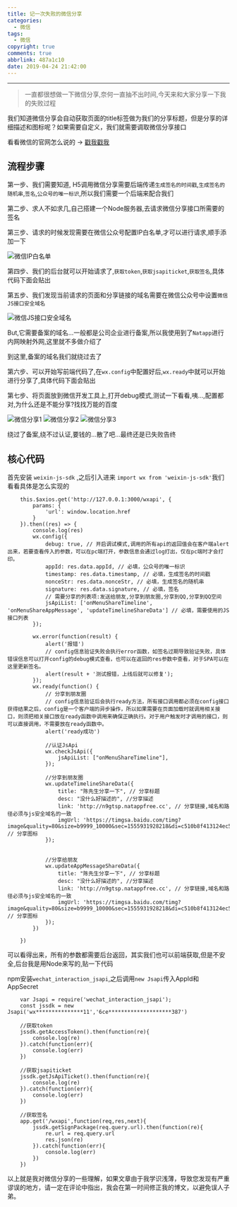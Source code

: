 ```yaml
---
title: 记一次失败的微信分享
categories:
  - 微信
tags:
  - 微信
copyright: true
comments: true
abbrlink: 487a1c10
date: 2019-04-24 21:42:00
---
```


<hr style='filter:progid:DXImageTransform.Microsoft.Glow(color=#FF0000,strength=10)' color='#FF0000' size='1' />

> 一直都很想做一下微信分享,奈何一直抽不出时间,今天来和大家分享一下我的失败过程

<!--more-->

我们知道微信分享会自动获取页面的title标签做为我们的分享标题，但是分享的详细描述和图标呢？如果需要自定义，我们就需要调取微信分享接口

看看微信的官网怎么说的 -> [戳我戳我](https://mp.weixin.qq.com/wiki?t=resource/res_main&id=mp1445241432)

## 流程步骤

第一步、我们需要知道, H5调用微信分享需要后端传递`生成签名的时间戳`,`生成签名的随机串`,`签名`,`公众号的唯一标识`,所以我们需要一个后端来配合我们

第二步、求人不如求几,自己搭建一个Node服务器,去请求微信分享接口所需要的签名

第三步、请求的时候发现需要在微信公众号配置IP白名单,才可以进行请求,顺手添加一下

![微信IP白名单](https://csblogimage.oss-cn-hangzhou.aliyuncs.com/86-1-%E5%BE%AE%E4%BF%A1IP%E7%99%BD%E5%90%8D%E5%8D%95.png?x-oss-process=image/watermark,type_d3F5LXplbmhlaQ,size_16,text_Qnku6ZmI5YWI55Sf55qE5bCP5YmN56uv,color_FFFFFF,shadow_50,t_100,g_se,x_10,y_10)

第四步、我们的后台就可以开始请求了,`获取token`,`获取jsapiticket`,`获取签名`,具体代码下面会贴出

第五步、我们发现当前请求的页面和分享链接的域名需要在微信公众号中设置`微信JS接口安全域名`

![微信JS接口安全域名](https://csblogimage.oss-cn-hangzhou.aliyuncs.com/86-2-%E5%BE%AE%E4%BF%A1JS%E6%8E%A5%E5%8F%A3%E5%AE%89%E5%85%A8%E5%9F%9F%E5%90%8D.png?x-oss-process=image/watermark,type_d3F5LXplbmhlaQ,size_16,text_Qnku6ZmI5YWI55Sf55qE5bCP5YmN56uv,color_FFFFFF,shadow_50,t_100,g_se,x_10,y_10)

But,它需要备案的域名...一般都是公司企业进行备案,所以我使用到了`Natapp`进行内网映射外网,这里就不多做介绍了

到这里,备案的域名我们就绕过去了

第六步、可以开始写前端代码了,在`wx.config`中配置好后,`wx.ready`中就可以开始进行分享了,具体代码下面会贴出

第七步、将页面放到微信开发工具上,打开debug模式,测试一下看看,咦...,配置都对,为什么还是不能分享?找找万能的百度

![微信分享1](https://csblogimage.oss-cn-hangzhou.aliyuncs.com/86-3-%E5%BE%AE%E4%BF%A1%E5%88%86%E4%BA%AB.png?x-oss-process=image/watermark,type_d3F5LXplbmhlaQ,size_16,text_Qnku6ZmI5YWI55Sf55qE5bCP5YmN56uv,color_FFFFFF,shadow_50,t_100,g_se,x_10,y_10)
![微信分享2](https://csblogimage.oss-cn-hangzhou.aliyuncs.com/86-4-%E5%BE%AE%E4%BF%A1%E5%88%86%E4%BA%AB.png?x-oss-process=image/watermark,type_d3F5LXplbmhlaQ,size_16,text_Qnku6ZmI5YWI55Sf55qE5bCP5YmN56uv,color_FFFFFF,shadow_50,t_100,g_se,x_10,y_10)
![微信分享3](https://csblogimage.oss-cn-hangzhou.aliyuncs.com/86-5-%E5%BE%AE%E4%BF%A1%E5%88%86%E4%BA%AB.png?x-oss-process=image/watermark,type_d3F5LXplbmhlaQ,size_16,text_Qnku6ZmI5YWI55Sf55qE5bCP5YmN56uv,color_FFFFFF,shadow_50,t_100,g_se,x_10,y_10)

绕过了备案,绕不过认证,要钱的...散了吧...最终还是已失败告终

## 核心代码

首先安装 `weixin-js-sdk` ,之后引入进来 `import wx from 'weixin-js-sdk'`我们看看具体是怎么实现的

```
	this.$axios.get('http://127.0.0.1:3000/wxapi', {
		params: {
			'url': window.location.href
		}
	}).then((res) => {
		console.log(res)
		wx.config({
			debug: true, // 开启调试模式,调用的所有api的返回值会在客户端alert出来，若要查看传入的参数，可以在pc端打开，参数信息会通过log打出，仅在pc端时才会打印。
			appId: res.data.appId, // 必填，公众号的唯一标识
			timestamp: res.data.timestamp, // 必填，生成签名的时间戳
			nonceStr: res.data.nonceStr, // 必填，生成签名的随机串
			signature: res.data.signature, // 必填，签名
			// 需要分享的列表项:发送给朋友,分享到朋友圈,分享到QQ,分享到QQ空间
			jsApiList: ['onMenuShareTimeline', 'onMenuShareAppMessage', 'updateTimelineShareData'] // 必填，需要使用的JS接口列表
		});

		wx.error(function(result) {
			alert('报错')
			// config信息验证失败会执行error函数，如签名过期导致验证失败，具体错误信息可以打开config的debug模式查看，也可以在返回的res参数中查看，对于SPA可以在这里更新签名。
			alert(result + '测试报错，上线后就可以修复');
		});
		wx.ready(function() {
			// 分享到朋友圈
			// config信息验证后会执行ready方法，所有接口调用都必须在config接口获得结果之后，config是一个客户端的异步操作，所以如果需要在页面加载时就调用相关接口，则须把相关接口放在ready函数中调用来确保正确执行。对于用户触发时才调用的接口，则可以直接调用，不需要放在ready函数中。
			alert('ready成功')

			//认证JsApi
			wx.checkJsApi({
				jsApiList: ["onMenuShareTimeline"],
			});

			//分享到朋友圈
			wx.updateTimelineShareData({
				title: "陈先生分享一下", // 分享标题
				desc: "没什么好描述的", //分享描述
				link: 'http://n9gtsp.natappfree.cc', // 分享链接,域名和路径必须与js安全域名的一致
				imgUrl: 'https://timgsa.baidu.com/timg?image&quality=80&size=b9999_10000&sec=1555931928218&di=c510b8f413124ec54a1c15adaa8830b9&imgtype=0&src=http%3A%2F%2Fimg.gifhome.com%2Fgif%2Femoji%2F2018%2Ff5f3d4c76dc94fdb8a0d2e6cf7f02904.jpg' // 分享图标
			});


			//分享给朋友
			wx.updateAppMessageShareData({
				title: "陈先生分享一下", // 分享标题
				desc: "没什么好描述的", //分享描述
				link: 'http://n9gtsp.natappfree.cc', // 分享链接,域名和路径必须与js安全域名的一致
				imgUrl: 'https://timgsa.baidu.com/timg?image&quality=80&size=b9999_10000&sec=1555931928218&di=c510b8f413124ec54a1c15adaa8830b9&imgtype=0&src=http%3A%2F%2Fimg.gifhome.com%2Fgif%2Femoji%2F2018%2Ff5f3d4c76dc94fdb8a0d2e6cf7f02904.jpg' // 分享图标
			});
		})

	})
```

可以看得出来，所有的参数都需要后台返回，其实我们也可以前端获取,但是不安全,后台我是用Node来写的,贴一下代码

npm安装`wechat_interaction_jsapi`,之后调用`new Jsapi`传入AppId和AppSecret

```
	var Jsapi = require('wechat_interaction_jsapi');
	const jssdk = new Jsapi('wx***************11','6ce********************387')

	//获取token
	jssdk.getAccessToken().then(function(re){
		console.log(re)
	}).catch(function(err){
		console.log(err)
	})

	//获取jsapiticket
	jssdk.getJsApiTicket().then(function(re){
		console.log(re)
	}).catch(function(err){
		console.log(err)
	})

	//获取签名
	app.get('/wxapi',function(req,res,next){
		jssdk.getSignPackage(req.query.url).then(function(re){
			re.url = req.query.url
			res.json(re)
		}).catch(function(err){
			console.log(err)
		})
	})

```

以上就是我对微信分享的一些理解，如果文章由于我学识浅薄，导致您发现有严重谬误的地方，请一定在评论中指出，我会在第一时间修正我的博文，以避免误人子弟。